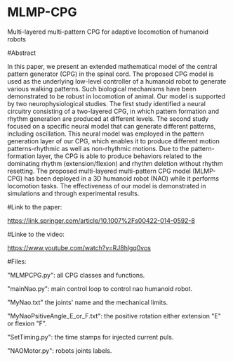 # MLMP-CPG

Multi-layered multi-pattern CPG for adaptive locomotion of humanoid robots

#Abstract

In this paper, we present an extended mathematical model of the central pattern generator (CPG) in the spinal cord. The proposed CPG model is used as the underlying low-level controller of a humanoid robot to generate various walking patterns. Such biological mechanisms have been demonstrated to be robust in locomotion of animal. Our model is supported by two neurophysiological studies. The first study identified a neural circuitry consisting of a two-layered CPG, in which pattern formation and rhythm generation are produced at different levels. The second study focused on a specific neural model that can generate different patterns, including oscillation. This neural model was employed in the pattern generation layer of our CPG, which enables it to produce different motion patterns-rhythmic as well as non-rhythmic motions. Due to the pattern-formation layer, the CPG is able to produce behaviors related to the dominating rhythm (extension/flexion) and rhythm deletion without rhythm resetting. The proposed multi-layered multi-pattern CPG model (MLMP-CPG) has been deployed in a 3D humanoid robot (NAO) while it performs locomotion tasks. The effectiveness of our model is demonstrated in simulations and through experimental results.


#Link to the paper: 

https://link.springer.com/article/10.1007%2Fs00422-014-0592-8

#Linke to the video: 

https://www.youtube.com/watch?v=RJ8hlgq0vos


#Files: 

"MLMPCPG.py": all CPG classes and functions.

"mainNao.py": main control loop to control nao humanoid robot.

"MyNao.txt" the joints' name and the mechanical limits. 

"MyNaoPsitiveAngle_E_or_F.txt": the positive rotation either extension "E" or flexion "F".

"SetTiming.py": the time stamps for injected current puls. 

"NAOMotor.py": robots joints labels. 

